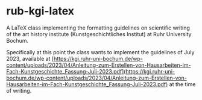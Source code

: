 # rub-kgi-latex

A LaTeX class implementing the formatting guidelines on scientific writing of the art history institute (Kunstgeschichtliches Institut) at Ruhr University Bochum.

Specifically at this point the class wants to implement the guidelines of July 2023, available at [https://kgi.ruhr-uni-bochum.de/wp-content/uploads/2023/04/Anleitung-zum-Erstellen-von-Hausarbeiten-im-Fach-Kunstgeschichte_Fassung-Juli-2023.pdf](https://kgi.ruhr-uni-bochum.de/wp-content/uploads/2023/04/Anleitung-zum-Erstellen-von-Hausarbeiten-im-Fach-Kunstgeschichte_Fassung-Juli-2023.pdf) at the time of writing.
